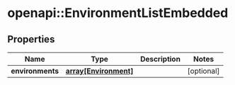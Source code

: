 # openapi::EnvironmentListEmbedded

## Properties
Name | Type | Description | Notes
------------ | ------------- | ------------- | -------------
**environments** | [**array[Environment]**](Environment.md) |  | [optional] 



